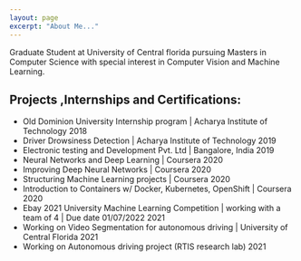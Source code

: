```yaml
---
layout: page
excerpt: "About Me..."
---
```


Graduate Student at University of Central florida pursuing Masters in Computer Science with special interest in Computer Vision and Machine Learning.

## Projects ,Internships and Certifications:

- Old Dominion University Internship program | Acharya Institute of Technology	                        2018
- Driver Drowsiness Detection | Acharya Institute of Technology 	                                      2019
- Electronic testing and Development Pvt. Ltd | Bangalore, India	                                      2019
- Neural Networks and Deep Learning | Coursera	                                                        2020
- Improving Deep Neural Networks | Coursera	                                                            2020
- Structuring Machine Learning projects | Coursera	                                                    2020
- Introduction to Containers w/ Docker, Kubernetes, OpenShift | Coursera	                              2020
- Ebay 2021 University Machine Learning Competition | working with a team of 4 | Due date 01/07/2022 	  2021
- Working on Video Segmentation for autonomous driving | University of Central Florida	                2021
- Working on Autonomous driving project (RTIS research lab)                                             2021

